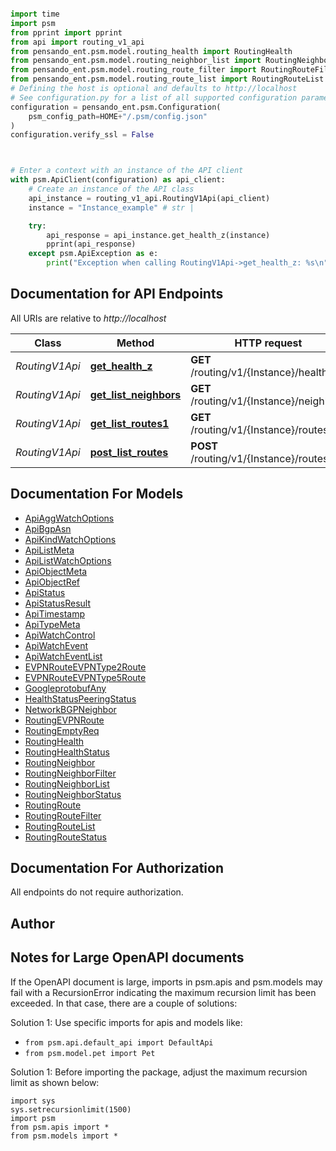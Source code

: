 ```python

import time
import psm
from pprint import pprint
from api import routing_v1_api
from pensando_ent.psm.model.routing_health import RoutingHealth
from pensando_ent.psm.model.routing_neighbor_list import RoutingNeighborList
from pensando_ent.psm.model.routing_route_filter import RoutingRouteFilter
from pensando_ent.psm.model.routing_route_list import RoutingRouteList
# Defining the host is optional and defaults to http://localhost
# See configuration.py for a list of all supported configuration parameters.
configuration = pensando_ent.psm.Configuration(
    psm_config_path=HOME+"/.psm/config.json"
)
configuration.verify_ssl = False



# Enter a context with an instance of the API client
with psm.ApiClient(configuration) as api_client:
    # Create an instance of the API class
    api_instance = routing_v1_api.RoutingV1Api(api_client)
    instance = "Instance_example" # str | 

    try:
        api_response = api_instance.get_health_z(instance)
        pprint(api_response)
    except psm.ApiException as e:
        print("Exception when calling RoutingV1Api->get_health_z: %s\n" % e)
```

## Documentation for API Endpoints

All URIs are relative to *http://localhost*

Class | Method | HTTP request | Description
------------ | ------------- | ------------- | -------------
*RoutingV1Api* | [**get_health_z**](pensando_ent/docs/RoutingV1Api.md#get_health_z) | **GET** /routing/v1/{Instance}/health | 
*RoutingV1Api* | [**get_list_neighbors**](pensando_ent/docs/RoutingV1Api.md#get_list_neighbors) | **GET** /routing/v1/{Instance}/neighbors | 
*RoutingV1Api* | [**get_list_routes1**](pensando_ent/docs/RoutingV1Api.md#get_list_routes1) | **GET** /routing/v1/{Instance}/routes | 
*RoutingV1Api* | [**post_list_routes**](pensando_ent/docs/RoutingV1Api.md#post_list_routes) | **POST** /routing/v1/{Instance}/routes | 


## Documentation For Models

 - [ApiAggWatchOptions](docs/ApiAggWatchOptions.md)
 - [ApiBgpAsn](docs/ApiBgpAsn.md)
 - [ApiKindWatchOptions](docs/ApiKindWatchOptions.md)
 - [ApiListMeta](docs/ApiListMeta.md)
 - [ApiListWatchOptions](docs/ApiListWatchOptions.md)
 - [ApiObjectMeta](docs/ApiObjectMeta.md)
 - [ApiObjectRef](docs/ApiObjectRef.md)
 - [ApiStatus](docs/ApiStatus.md)
 - [ApiStatusResult](docs/ApiStatusResult.md)
 - [ApiTimestamp](docs/ApiTimestamp.md)
 - [ApiTypeMeta](docs/ApiTypeMeta.md)
 - [ApiWatchControl](docs/ApiWatchControl.md)
 - [ApiWatchEvent](docs/ApiWatchEvent.md)
 - [ApiWatchEventList](docs/ApiWatchEventList.md)
 - [EVPNRouteEVPNType2Route](docs/EVPNRouteEVPNType2Route.md)
 - [EVPNRouteEVPNType5Route](docs/EVPNRouteEVPNType5Route.md)
 - [GoogleprotobufAny](docs/GoogleprotobufAny.md)
 - [HealthStatusPeeringStatus](docs/HealthStatusPeeringStatus.md)
 - [NetworkBGPNeighbor](docs/NetworkBGPNeighbor.md)
 - [RoutingEVPNRoute](docs/RoutingEVPNRoute.md)
 - [RoutingEmptyReq](docs/RoutingEmptyReq.md)
 - [RoutingHealth](docs/RoutingHealth.md)
 - [RoutingHealthStatus](docs/RoutingHealthStatus.md)
 - [RoutingNeighbor](docs/RoutingNeighbor.md)
 - [RoutingNeighborFilter](docs/RoutingNeighborFilter.md)
 - [RoutingNeighborList](docs/RoutingNeighborList.md)
 - [RoutingNeighborStatus](docs/RoutingNeighborStatus.md)
 - [RoutingRoute](docs/RoutingRoute.md)
 - [RoutingRouteFilter](docs/RoutingRouteFilter.md)
 - [RoutingRouteList](docs/RoutingRouteList.md)
 - [RoutingRouteStatus](docs/RoutingRouteStatus.md)


## Documentation For Authorization

 All endpoints do not require authorization.

## Author




## Notes for Large OpenAPI documents
If the OpenAPI document is large, imports in psm.apis and psm.models may fail with a
RecursionError indicating the maximum recursion limit has been exceeded. In that case, there are a couple of solutions:

Solution 1:
Use specific imports for apis and models like:
- `from psm.api.default_api import DefaultApi`
- `from psm.model.pet import Pet`

Solution 1:
Before importing the package, adjust the maximum recursion limit as shown below:
```
import sys
sys.setrecursionlimit(1500)
import psm
from psm.apis import *
from psm.models import *
```
